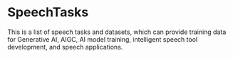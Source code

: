 # SpeechTasks
This is a list of speech tasks and datasets, which can provide training data for Generative AI, AIGC, AI model training, intelligent speech tool development, and speech applications.
